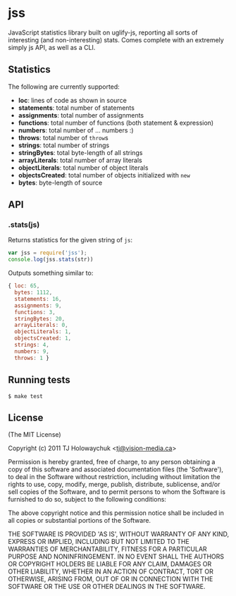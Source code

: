 
# jss

  JavaScript statistics library built on uglify-js, reporting all sorts of interesting (and non-interesting) stats. Comes complete with an extremely simply js API, as well as a CLI.

## Statistics

 The following are currently supported:

  - **loc**: lines of code as shown in source
  - **statements**: total number of statements
  - **assignments**: total number of assignments
  - **functions**: total number of functions (both statement & expression)
  - **numbers**: total number of ... numbers :)
  - **throws**: total number of `throw`s
  - **strings**: total number of strings
  - **stringBytes**: total byte-length of all strings
  - **arrayLiterals**: total number of array literals
  - **objectLiterals**: total number of object literals
  - **objectsCreated**: total number of objects initialized with `new`
  - **bytes**: byte-length of source

## API

### .stats(js)

  Returns statistics for the given string of `js`:

```js
var jss = require('jss');
console.log(jss.stats(str))
```

  Outputs something similar to:

```js
{ loc: 65,
  bytes: 1112,
  statements: 16,
  assignments: 9,
  functions: 3,
  stringBytes: 20,
  arrayLiterals: 0,
  objectLiterals: 1,
  objectsCreated: 1,
  strings: 4,
  numbers: 9,
  throws: 1 }
```

## Running tests

    $ make test

## License 

(The MIT License)

Copyright (c) 2011 TJ Holowaychuk &lt;tj@vision-media.ca&gt;

Permission is hereby granted, free of charge, to any person obtaining
a copy of this software and associated documentation files (the
'Software'), to deal in the Software without restriction, including
without limitation the rights to use, copy, modify, merge, publish,
distribute, sublicense, and/or sell copies of the Software, and to
permit persons to whom the Software is furnished to do so, subject to
the following conditions:

The above copyright notice and this permission notice shall be
included in all copies or substantial portions of the Software.

THE SOFTWARE IS PROVIDED 'AS IS', WITHOUT WARRANTY OF ANY KIND,
EXPRESS OR IMPLIED, INCLUDING BUT NOT LIMITED TO THE WARRANTIES OF
MERCHANTABILITY, FITNESS FOR A PARTICULAR PURPOSE AND NONINFRINGEMENT.
IN NO EVENT SHALL THE AUTHORS OR COPYRIGHT HOLDERS BE LIABLE FOR ANY
CLAIM, DAMAGES OR OTHER LIABILITY, WHETHER IN AN ACTION OF CONTRACT,
TORT OR OTHERWISE, ARISING FROM, OUT OF OR IN CONNECTION WITH THE
SOFTWARE OR THE USE OR OTHER DEALINGS IN THE SOFTWARE.